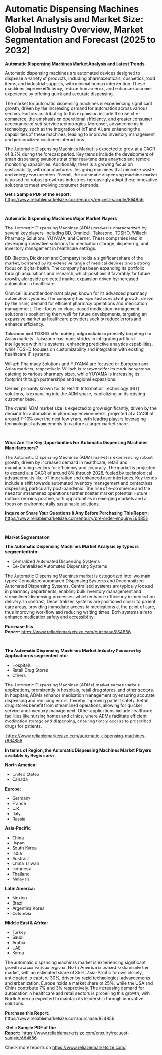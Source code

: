 <p><h1>Automatic Dispensing Machines Market Analysis and Market Size: Global Industry Overview, Market Segmentation and Forecast (2025 to 2032)</h1></p><p><strong>Automatic Dispensing Machines Market Analysis and Latest Trends</strong></p>
<p><p>Automatic dispensing machines are automated devices designed to dispense a variety of products, including pharmaceuticals, cosmetics, food items, and industrial supplies, with minimal human intervention. These machines improve efficiency, reduce human error, and enhance customer experience by offering quick and accurate dispensing.</p><p>The market for automatic dispensing machines is experiencing significant growth, driven by the increasing demand for automation across various sectors. Factors contributing to this expansion include the rise of e-commerce, the emphasis on operational efficiency, and greater consumer acceptance of self-service technologies. Moreover, advancements in technology, such as the integration of IoT and AI, are enhancing the capabilities of these machines, leading to improved inventory management and personalized customer interactions.</p><p>The Automatic Dispensing Machines Market is expected to grow at a CAGR of 8.2% during the forecast period. Key trends include the development of smart dispensing solutions that offer real-time data analytics and remote monitoring capabilities. Additionally, there is a growing focus on sustainability, with manufacturers designing machines that minimize waste and energy consumption. Overall, the automatic dispensing machine market is poised for robust growth as industries increasingly adopt these innovative solutions to meet evolving consumer demands.</p></p>
<p><strong>Get a Sample PDF of the Report:&nbsp;</strong> <a href="https://www.reliablemarketsize.com/enquiry/request-sample/864856?utm_campaign=2932&utm_medium=2&utm_source=Github&utm_content=ia&utm_term=05032025&utm_id=automatic-dispensing-machines">https://www.reliablemarketsize.com/enquiry/request-sample/864856</a></p>
<p>&nbsp;</p>
<p><strong>Automatic Dispensing Machines Major Market Players</strong></p>
<p><p>The Automatic Dispensing Machines (ADM) market is characterized by several key players, including BD, Omnicell, Takazono, TOSHO, Willach Pharmacy Solutions, YUYAMA, and Cerner. These companies lead in developing innovative solutions for medication storage, dispensing, and inventory management in healthcare settings.</p><p>BD (Becton, Dickinson and Company) holds a significant share of the market, bolstered by its extensive range of medical devices and a strong focus on digital health. The company has been expanding its portfolio through acquisitions and research, which positions it favorably for future growth, alongside projected market expansion driven by increased automation in healthcare.</p><p>Omnicell is another dominant player, known for its advanced pharmacy automation systems. The company has reported consistent growth, driven by the rising demand for efficient pharmacy operations and medication management. Their focus on cloud-based medication management solutions is positioning them well for future developments, targeting an expansive market as healthcare providers seek to reduce errors and enhance efficiency.</p><p>Takazono and TOSHO offer cutting-edge solutions primarily targeting the Asian markets. Takazono has made strides in integrating artificial intelligence within its systems, enhancing predictive analytics capabilities, while TOSHO focuses on customizability and integration with existing healthcare IT systems.</p><p>Willach Pharmacy Solutions and YUYAMA are focused on European and Asian markets, respectively. Willach is renowned for its modular systems catering to various pharmacy sizes, while YUYAMA is increasing its footprint through partnerships and regional expansions.</p><p>Cerner, primarily known for its Health Information Technology (HIT) solutions, is expanding into the ADM space, capitalizing on its existing customer base.</p><p>The overall ADM market size is expected to grow significantly, driven by the demand for automation in pharmacy environments, projected at a CAGR of around 7-10% over the next few years, with leading players leveraging technological advancements to capture a larger market share.</p></p>
<p>&nbsp;</p>
<p><strong>What Are The Key Opportunities For Automatic Dispensing Machines Manufacturers?</strong></p>
<p><p>The Automatic Dispensing Machines (ADM) market is experiencing robust growth, driven by increased demand in healthcare, retail, and manufacturing sectors for efficiency and accuracy. The market is projected to expand at a CAGR of around 8% through 2028, fueled by technological advancements like IoT integration and enhanced user interfaces. Key trends include a shift towards automated inventory management and contactless dispensing, particularly post-pandemic. The rise of e-commerce and the need for streamlined operations further bolster market potential. Future outlook remains positive, with opportunities in emerging markets and a focus on environmentally sustainable solutions.</p></p>
<p><strong>Inquire or Share Your Questions If Any Before Purchasing This Report:</strong> <a href="https://www.reliablemarketsize.com/enquiry/pre-order-enquiry/864856?utm_campaign=2932&utm_medium=2&utm_source=Github&utm_content=ia&utm_term=05032025&utm_id=automatic-dispensing-machines">https://www.reliablemarketsize.com/enquiry/pre-order-enquiry/864856</a></p>
<p>&nbsp;</p>
<p><strong>Market Segmentation</strong></p>
<p><strong>The Automatic Dispensing Machines Market Analysis by types is segmented into:</strong></p>
<p><ul><li>Centralized Automated Dispensing Systems</li><li>De-Centralized Automated Dispensing Systems</li></ul></p>
<p><p>The Automatic Dispensing Machines market is categorized into two main types: Centralized Automated Dispensing Systems and Decentralized Automated Dispensing Systems. Centralized systems are typically located in pharmacy departments, enabling bulk inventory management and streamlined dispensing processes, which enhance efficiency in medication delivery. In contrast, Decentralized systems are positioned closer to patient care areas, providing immediate access to medications at the point of care, thus improving workflow and reducing waiting times. Both systems aim to enhance medication safety and accessibility.</p></p>
<p><strong>Purchase this Report:&nbsp;</strong><a href="https://www.reliablemarketsize.com/purchase/864856?utm_campaign=2932&utm_medium=2&utm_source=Github&utm_content=ia&utm_term=05032025&utm_id=automatic-dispensing-machines">https://www.reliablemarketsize.com/purchase/864856</a></p>
<p>&nbsp;</p>
<p><strong>The Automatic Dispensing Machines Market Industry Research by Application is segmented into:</strong></p>
<p><ul><li>Hospitals</li><li>Retail Drug Stores</li><li>Others</li></ul></p>
<p><p>The Automatic Dispensing Machines (ADMs) market serves various applications, prominently in hospitals, retail drug stores, and other sectors. In hospitals, ADMs enhance medication management by ensuring accurate dispensing and reducing errors, thereby improving patient safety. Retail drug stores benefit from streamlined operations, allowing for quicker service and inventory management. Other applications include healthcare facilities like nursing homes and clinics, where ADMs facilitate efficient medication storage and dispensing, ensuring timely access to prescribed drugs for patients.</p></p>
<p><a href="https://www.reliablemarketsize.com/automatic-dispensing-machines-r864856?utm_campaign=2932&utm_medium=2&utm_source=Github&utm_content=ia&utm_term=05032025&utm_id=automatic-dispensing-machines">&nbsp;https://www.reliablemarketsize.com/automatic-dispensing-machines-r864856</a></p>
<p><strong>In terms of Region, the Automatic Dispensing Machines Market Players available by Region are:</strong></p>
<p>
    <p> <strong> North America: </strong>
        <ul>
            <li>United States</li>
            <li>Canada</li>
        </ul>
        </p> 
    <p> <strong> Europe: </strong>
        <ul>
            <li>Germany</li>
            <li>France</li>
            <li>U.K.</li>
            <li>Italy</li>
            <li>Russia</li>
        </ul>
        </p> 
    <p> <strong> Asia-Pacific: </strong>
        <ul>
            <li>China</li>
            <li>Japan</li>
            <li>South Korea</li>
            <li>India</li>
            <li>Australia</li>
            <li>China Taiwan</li>
            <li>Indonesia</li>
            <li>Thailand</li>
            <li>Malaysia</li>
        </ul>
        </p> 
    <p> <strong> Latin America: </strong>
        <ul>
            <li>Mexico</li>
            <li>Brazil</li>
            <li>Argentina Korea</li>
            <li>Colombia</li>
        </ul>
        </p> 
    <p> <strong> Middle East & Africa: </strong>
        <ul>
            <li>Turkey</li>
            <li>Saudi</li>
            <li>Arabia</li>
            <li>UAE</li>
            <li>Korea</li>
        </ul>
    </p>
    </p>
<p><p>The automatic dispensing machines market is experiencing significant growth across various regions. North America is poised to dominate the market, with an estimated share of 35%. Asia-Pacific follows closely, anticipated to capture 30%, driven by rapid technological advancements and urbanization. Europe holds a market share of 25%, while the USA and China contribute 7% and 3% respectively. The increasing demand for automation in healthcare and retail sectors is propelling this growth, with North America expected to maintain its leadership through innovative solutions.</p></p>
<p><strong>Purchase this Report: </strong><a href="https://www.reliablemarketsize.com/purchase/864856?utm_campaign=2932&utm_medium=2&utm_source=Github&utm_content=ia&utm_term=05032025&utm_id=automatic-dispensing-machines">https://www.reliablemarketsize.com/purchase/864856</a></p>
<p>&nbsp;<strong>Get a Sample PDF of the Report:&nbsp;&nbsp;</strong><a href="https://www.reliablemarketsize.com/enquiry/request-sample/864856?utm_campaign=2932&utm_medium=2&utm_source=Github&utm_content=ia&utm_term=05032025&utm_id=automatic-dispensing-machines">https://www.reliablemarketsize.com/enquiry/request-sample/864856</a></p>
<p><strong></strong></p>
<p>Check more reports on <a href="https://www.reliablemarketsize.com/?utm_campaign=2932&utm_medium=2&utm_source=Github&utm_content=ia&utm_term=05032025&utm_id=automatic-dispensing-machines">https://www.reliablemarketsize.com/</a></p>